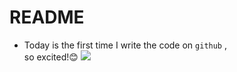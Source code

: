 # README <br>
* Today is the first time I write the code on `github` ,<br>
so excited!:blush:
![](http://img.51ztzj.com/upload/image/20130528/dn201305282005_670x419.jpg)
